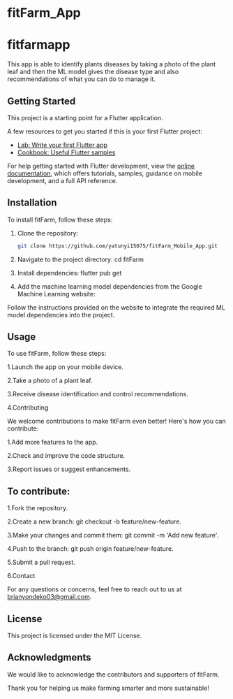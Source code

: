 # fitFarm_App

# fitfarmapp


This app is able to identify plants diseases by taking a photo of the plant leaf and then the ML model gives the 
disease type and also recommendations of what you can do to manage it.

## Getting Started

This project is a starting point for a Flutter application.

A few resources to get you started if this is your first Flutter project:

- [Lab: Write your first Flutter app](https://docs.flutter.dev/get-started/codelab)
- [Cookbook: Useful Flutter samples](https://docs.flutter.dev/cookbook)

For help getting started with Flutter development, view the [online documentation](https://docs.flutter.dev/), which offers tutorials, samples, guidance on mobile development, and a full API reference.

## Installation

To install fitFarm, follow these steps:

1. Clone the repository:
   ```bash
   git clone https://github.com/yatunyi15075/fitFarm_Mobile_App.git


1. Navigate to the project directory:
    cd fitFarm

3. Install dependencies:
  flutter pub get

3. Add the machine learning model dependencies from the Google Machine Learning website:

Follow the instructions provided on the website to integrate the required ML model dependencies into the project.

## Usage
To use fitFarm, follow these steps:

1.Launch the app on your mobile device.

2.Take a photo of a plant leaf.

3.Receive disease identification and control recommendations.

4.Contributing

We welcome contributions to make fitFarm even better! Here's how you can contribute:

1.Add more features to the app.

2.Check and improve the code structure.

3.Report issues or suggest enhancements.

## To contribute:

1.Fork the repository.

2.Create a new branch: git checkout -b feature/new-feature.

3.Make your changes and commit them: git commit -m 'Add new feature'.

4.Push to the branch: git push origin feature/new-feature.

5.Submit a pull request.

6.Contact

For any questions or concerns, feel free to reach out to us at brianyondeko03@gmail.com.

## License

This project is licensed under the MIT License.

## Acknowledgments

We would like to acknowledge the contributors and supporters of fitFarm.

Thank you for helping us make farming smarter and more sustainable!
